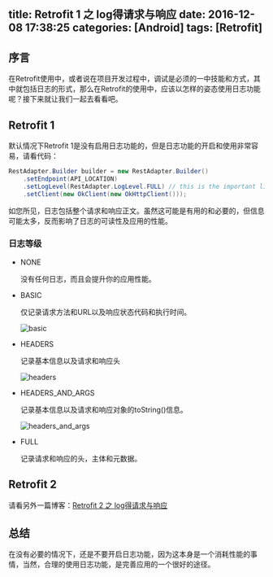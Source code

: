 title: Retrofit 1 之 log得请求与响应
date: 2016-12-08 17:38:25
categories: [Android]
tags: [Retrofit]
---

## 序言

在Retrofit使用中，或者说在项目开发过程中，调试是必须的一中技能和方式，其中就包括日志的形式，那么在Retrofit的使用中，应该以怎样的姿态使用日志功能呢？接下来就让我们一起去看看吧。

## Retrofit 1

默认情况下Retrofit 1是没有启用日志功能的，但是日志功能的开启和使用非常容易，请看代码：

``` java
RestAdapter.Builder builder = new RestAdapter.Builder()  
    .setEndpoint(API_LOCATION)
    .setLogLevel(RestAdapter.LogLevel.FULL) // this is the important line
    .setClient(new OkClient(new OkHttpClient()));
```



如您所见，日志包括整个请求和响应正文。虽然这可能是有用的和必要的，但信息可能太多，反而影响了日志的可读性及应用的性能。

### 日志等级

- NONE

  没有任何日志，而且会提升你的应用性能。

- BASIC

  仅记录请求方法和URL以及响应状态代码和执行时间。

  ![basic](https://futurestud.io/blog/content/images/2015/02/Screen-Shot-2015-02-08-at-4-58-32-PM.png)

- HEADERS

  记录基本信息以及请求和响应头

  ![headers](https://futurestud.io/blog/content/images/2015/02/Screen-Shot-2015-02-08-at-4-59-50-PM.png)

- HEADERS_AND_ARGS

  记录基本信息以及请求和响应对象的toString()信息。

  ![headers_and_args](https://futurestud.io/blog/content/images/2015/02/Screen-Shot-2015-02-08-at-5-02-29-PM.png)

- FULL

  记录请求和响应的头，主体和元数据。

## Retrofit 2

请看另外一篇博客：[Retrofit 2 之 log得请求与响应](http://xiaofeng.site/2016/12/08/Retrofit-2-%E4%B9%8B-log%E5%BE%97%E8%AF%B7%E6%B1%82%E4%B8%8E%E5%93%8D%E5%BA%94/undefined/)

## 总结

在没有必要的情况下，还是不要开启日志功能，因为这本身是一个消耗性能的事情，当然，合理的使用日志功能，是完善应用的一个很好的途径。



